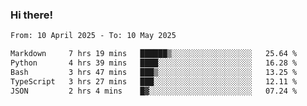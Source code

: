### Hi there!

<!--START_SECTION:waka-->

```txt
From: 10 April 2025 - To: 10 May 2025

Markdown     7 hrs 19 mins   ██████▒░░░░░░░░░░░░░░░░░░   25.64 %
Python       4 hrs 39 mins   ████░░░░░░░░░░░░░░░░░░░░░   16.28 %
Bash         3 hrs 47 mins   ███▒░░░░░░░░░░░░░░░░░░░░░   13.25 %
TypeScript   3 hrs 27 mins   ███░░░░░░░░░░░░░░░░░░░░░░   12.11 %
JSON         2 hrs 4 mins    █▓░░░░░░░░░░░░░░░░░░░░░░░   07.24 %
```

<!--END_SECTION:waka-->
